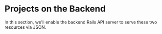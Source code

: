 # Projects on the Backend

In this section, we'll enable the backend Rails API server to serve these two resources via JSON.